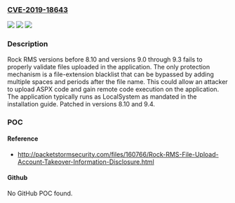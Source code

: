 ### [CVE-2019-18643](https://cve.mitre.org/cgi-bin/cvename.cgi?name=CVE-2019-18643)
![](https://img.shields.io/static/v1?label=Product&message=n%2Fa&color=blue)
![](https://img.shields.io/static/v1?label=Version&message=n%2Fa&color=blue)
![](https://img.shields.io/static/v1?label=Vulnerability&message=n%2Fa&color=brighgreen)

### Description

Rock RMS versions before 8.10 and versions 9.0 through 9.3 fails to properly validate files uploaded in the application. The only protection mechanism is a file-extension blacklist that can be bypassed by adding multiple spaces and periods after the file name. This could allow an attacker to upload ASPX code and gain remote code execution on the application. The application typically runs as LocalSystem as mandated in the installation guide. Patched in versions 8.10 and 9.4.

### POC

#### Reference
- http://packetstormsecurity.com/files/160766/Rock-RMS-File-Upload-Account-Takeover-Information-Disclosure.html

#### Github
No GitHub POC found.


